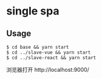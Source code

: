 # single spa

## Usage

```shell
$ cd base && yarn start
$ cd ../slave-vue && yarn start
$ cd ../slave-react && yarn start
```

浏览器打开 http://localhost:9000/